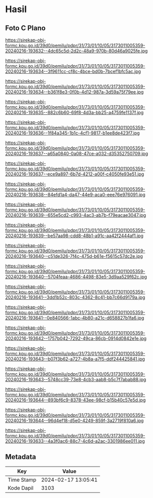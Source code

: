 # Hasil

## Foto C Plano

https://sirekap-obj-formc.kpu.go.id/39d0/pemilu/pdpr/31/73/01/10/05/3173011005359-20240216-193632--4dc65c5d-2d2c-48a9-970b-80d46a9025fe.jpg

https://sirekap-obj-formc.kpu.go.id/39d0/pemilu/pdpr/31/73/01/10/05/3173011005359-20240216-193634--3f9611cc-cf8c-4bce-bd0b-7bcef1bfc5ac.jpg

https://sirekap-obj-formc.kpu.go.id/39d0/pemilu/pdpr/31/73/01/10/05/3173011005359-20240216-193634--b361f8e3-0f0b-4d12-987a-3d59a75f79ee.jpg

https://sirekap-obj-formc.kpu.go.id/39d0/pemilu/pdpr/31/73/01/10/05/3173011005359-20240216-193635--882c6b60-69f8-4d3a-bb25-a4759fe1137f.jpg

https://sirekap-obj-formc.kpu.go.id/39d0/pemilu/pdpr/31/73/01/10/05/3173011005359-20240216-193636--1f84a345-1b1c-4cf1-9817-b1ee8de423f7.jpg

https://sirekap-obj-formc.kpu.go.id/39d0/pemilu/pdpr/31/73/01/10/05/3173011005359-20240216-193637--a65a0840-0a08-47ce-a032-d35352750709.jpg

https://sirekap-obj-formc.kpu.go.id/39d0/pemilu/pdpr/31/73/01/10/05/3173011005359-20240216-193637--ece9a897-6b7d-4212-a00f-c4050fe93e51.jpg

https://sirekap-obj-formc.kpu.go.id/39d0/pemilu/pdpr/31/73/01/10/05/3173011005359-20240216-193638--84efd1a4-da47-44e9-aca0-eee76e976091.jpg

https://sirekap-obj-formc.kpu.go.id/39d0/pemilu/pdpr/31/73/01/10/05/3173011005359-20240216-193639--655e5cd2-c993-4ac3-ab7b-f79eacae3047.jpg

https://sirekap-obj-formc.kpu.go.id/39d0/pemilu/pdpr/31/73/01/10/05/3173011005359-20240216-193639--be57aa98-cdd8-48b1-a91c-aa42f2444af1.jpg

https://sirekap-obj-formc.kpu.go.id/39d0/pemilu/pdpr/31/73/01/10/05/3173011005359-20240216-193640--c51de326-7f4c-475d-b61e-f5615c57dc2e.jpg

https://sirekap-obj-formc.kpu.go.id/39d0/pemilu/pdpr/31/73/01/10/05/3173011005359-20240216-193640--5704feaa-4686-4498-83e5-3d9aa529f62c.jpg

https://sirekap-obj-formc.kpu.go.id/39d0/pemilu/pdpr/31/73/01/10/05/3173011005359-20240216-193641--3dd1b52c-803c-4362-8c41-bb7c66d9179a.jpg

https://sirekap-obj-formc.kpu.go.id/39d0/pemilu/pdpr/31/73/01/10/05/3173011005359-20240216-193641--0e840566-1abc-4b80-a21c-d658827b1fa6.jpg

https://sirekap-obj-formc.kpu.go.id/39d0/pemilu/pdpr/31/73/01/10/05/3173011005359-20240216-193642--1757b042-7292-49ca-86cb-0914d0842e1e.jpg

https://sirekap-obj-formc.kpu.go.id/39d0/pemilu/pdpr/31/73/01/10/05/3173011005359-20240216-193643--b07f3b62-a727-4b8a-a7f5-ddf244425841.jpg

https://sirekap-obj-formc.kpu.go.id/39d0/pemilu/pdpr/31/73/01/10/05/3173011005359-20240216-193643--5748cc39-73e8-4cb3-aab8-b5c7f7abab88.jpg

https://sirekap-obj-formc.kpu.go.id/39d0/pemilu/pdpr/31/73/01/10/05/3173011005359-20240216-193644--893bf6c9-8378-43ee-98cf-b15b40c57e5d.jpg

https://sirekap-obj-formc.kpu.go.id/39d0/pemilu/pdpr/31/73/01/10/05/3173011005359-20240216-193644--96d4ef18-d5e0-4249-859f-3a2719f810a6.jpg

https://sirekap-obj-formc.kpu.go.id/39d0/pemilu/pdpr/31/73/01/10/05/3173011005359-20240216-193633--4a3f0ac6-88c7-4c6d-a2ac-3301986ee011.jpg


## Metadata

| Key        | Value               |
| ---------- | ------------------- |
| Time Stamp | 2024-02-17 13:05:41 |
| Kode Dapil | 3103                |




